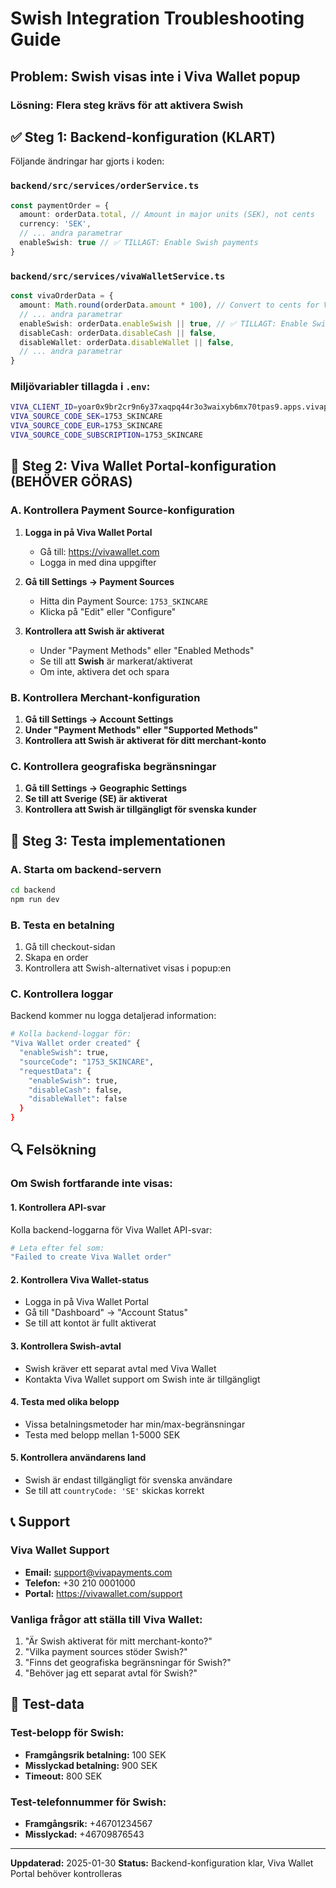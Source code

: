 # Swish Integration Troubleshooting Guide

## Problem: Swish visas inte i Viva Wallet popup

### Lösning: Flera steg krävs för att aktivera Swish

## ✅ Steg 1: Backend-konfiguration (KLART)

Följande ändringar har gjorts i koden:

### `backend/src/services/orderService.ts`
```typescript
const paymentOrder = {
  amount: orderData.total, // Amount in major units (SEK), not cents
  currency: 'SEK',
  // ... andra parametrar
  enableSwish: true // ✅ TILLAGT: Enable Swish payments
}
```

### `backend/src/services/vivaWalletService.ts`
```typescript
const vivaOrderData = {
  amount: Math.round(orderData.amount * 100), // Convert to cents for Viva API
  // ... andra parametrar
  enableSwish: orderData.enableSwish || true, // ✅ TILLAGT: Enable Swish by default
  disableCash: orderData.disableCash || false,
  disableWallet: orderData.disableWallet || false,
  // ... andra parametrar
}
```

### Miljövariabler tillagda i `.env`:
```bash
VIVA_CLIENT_ID=yoar0x9br2cr9n6y37xaqpq44r3o3waixyb6mx70tpas9.apps.vivapayments.com
VIVA_SOURCE_CODE_SEK=1753_SKINCARE
VIVA_SOURCE_CODE_EUR=1753_SKINCARE
VIVA_SOURCE_CODE_SUBSCRIPTION=1753_SKINCARE
```

## 🔄 Steg 2: Viva Wallet Portal-konfiguration (BEHÖVER GÖRAS)

### A. Kontrollera Payment Source-konfiguration

1. **Logga in på Viva Wallet Portal**
   - Gå till: https://vivawallet.com
   - Logga in med dina uppgifter

2. **Gå till Settings → Payment Sources**
   - Hitta din Payment Source: `1753_SKINCARE`
   - Klicka på "Edit" eller "Configure"

3. **Kontrollera att Swish är aktiverat**
   - Under "Payment Methods" eller "Enabled Methods"
   - Se till att **Swish** är markerat/aktiverat
   - Om inte, aktivera det och spara

### B. Kontrollera Merchant-konfiguration

1. **Gå till Settings → Account Settings**
2. **Under "Payment Methods" eller "Supported Methods"**
3. **Kontrollera att Swish är aktiverat för ditt merchant-konto**

### C. Kontrollera geografiska begränsningar

1. **Gå till Settings → Geographic Settings**
2. **Se till att Sverige (SE) är aktiverat**
3. **Kontrollera att Swish är tillgängligt för svenska kunder**

## 🔄 Steg 3: Testa implementationen

### A. Starta om backend-servern
```bash
cd backend
npm run dev
```

### B. Testa en betalning
1. Gå till checkout-sidan
2. Skapa en order
3. Kontrollera att Swish-alternativet visas i popup:en

### C. Kontrollera loggar
Backend kommer nu logga detaljerad information:
```bash
# Kolla backend-loggar för:
"Viva Wallet order created" {
  "enableSwish": true,
  "sourceCode": "1753_SKINCARE",
  "requestData": {
    "enableSwish": true,
    "disableCash": false,
    "disableWallet": false
  }
}
```

## 🔍 Felsökning

### Om Swish fortfarande inte visas:

#### 1. Kontrollera API-svar
Kolla backend-loggarna för Viva Wallet API-svar:
```bash
# Leta efter fel som:
"Failed to create Viva Wallet order"
```

#### 2. Kontrollera Viva Wallet-status
- Logga in på Viva Wallet Portal
- Gå till "Dashboard" → "Account Status"
- Se till att kontot är fullt aktiverat

#### 3. Kontrollera Swish-avtal
- Swish kräver ett separat avtal med Viva Wallet
- Kontakta Viva Wallet support om Swish inte är tillgängligt

#### 4. Testa med olika belopp
- Vissa betalningsmetoder har min/max-begränsningar
- Testa med belopp mellan 1-5000 SEK

#### 5. Kontrollera användarens land
- Swish är endast tillgängligt för svenska användare
- Se till att `countryCode: 'SE'` skickas korrekt

## 📞 Support

### Viva Wallet Support
- **Email:** support@vivapayments.com
- **Telefon:** +30 210 0001000
- **Portal:** https://vivawallet.com/support

### Vanliga frågor att ställa till Viva Wallet:
1. "Är Swish aktiverat för mitt merchant-konto?"
2. "Vilka payment sources stöder Swish?"
3. "Finns det geografiska begränsningar för Swish?"
4. "Behöver jag ett separat avtal för Swish?"

## 🧪 Test-data

### Test-belopp för Swish:
- **Framgångsrik betalning:** 100 SEK
- **Misslyckad betalning:** 900 SEK
- **Timeout:** 800 SEK

### Test-telefonnummer för Swish:
- **Framgångsrik:** +46701234567
- **Misslyckad:** +46709876543

---

**Uppdaterad:** 2025-01-30
**Status:** Backend-konfiguration klar, Viva Wallet Portal behöver kontrolleras 